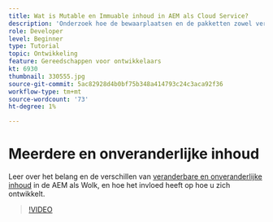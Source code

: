 ```yaml
---
title: Wat is Mutable en Immuable inhoud in AEM als Cloud Service?
description: 'Onderzoek hoe de bewaarplaatsen en de pakketten zowel veranderbare als onveranderlijke inhoud gebruiken en waarom het in AEM als Cloud Service belangrijk is. '
role: Developer
level: Beginner
type: Tutorial
topic: Ontwikkeling
feature: Gereedschappen voor ontwikkelaars
kt: 6930
thumbnail: 330555.jpg
source-git-commit: 5ac82928d4b0bf75b348a414793c24c3aca92f36
workflow-type: tm+mt
source-wordcount: '73'
ht-degree: 1%

---
```



# Meerdere en onveranderlijke inhoud

Leer over het belang en de verschillen van [veranderbare en onveranderlijke inhoud](https://experienceleague.adobe.com/docs/experience-manager-cloud-service/implementing/developing/aem-project-content-package-structure.html) in de AEM als Wolk, en hoe het invloed heeft op hoe u zich ontwikkelt.

>[!VIDEO](https://video.tv.adobe.com/v/330555/?quality=12&learn=on)